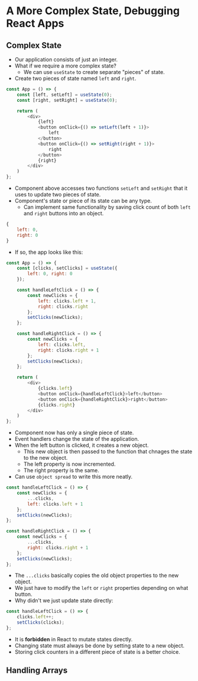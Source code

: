 # A More Complex State, Debugging React Apps

## Complex State
- Our application consists of just an integer.
- What if we require a more complex state?
    - We can use `useState` to create separate "pieces" of state.
- Create two pieces of state named `left` and `right`.
```javascript
const App = () => {
    const [left, setLeft] = useState(0);
    const [right, setRight] = useState(0);

    return (
        <div>
            {left}
            <button onClick={() => setLeft(left + 1)}>
                left
            </button>
            <button onClick={() => setRight(right + 1)}>
                right
            </button>
            {right}
        </div>
    )
};
```
- Component above accesses two functions `setLeft` and `setRight` that it uses to update two pieces of state.
- Component's state or piece of its state can be any type.
    - Can implement same functionality by saving click count of both `left` and `right` buttons into an object.
```javascript
{
    left: 0,
    right: 0
}
```
- If so, the app looks like this:
```javascript
const App = () => {
    const [clicks, setClicks] = useState({
        left: 0, right: 0
    });

    const handleLeftClick = () => {
        const newClicks = {
            left: clicks.left + 1,
            right: clicks.right
        };
        setClicks(newClicks);
    };

    const handleRightClick = () => {
        const newClicks = {
            left: clicks.left,
            right: clicks.right + 1
        };
        setClicks(newClicks);
    };

    return (
        <div>
            {clicks.left}
            <button onClick={handleLeftClick}>left</button>
            <button onClick={handleRightClick}>right</button>
            {clicks.right}
        </div>
    )
};
```
- Component now has only a single piece of state.
- Event handlers change the state of the application.
- When the left button is clicked, it creates a new object.
    - This new object is then passed to the function that chnages the state to the new object.
    - The left property is now incremented.
    - The right property is the same.
- Can use `object spread` to write this more neatly.
```javascript
const handleLeftClick = () => {
    const newClicks = {
        ...clicks,
        left: clicks.left + 1
    };
    setClicks(newClicks);
};

const handleRightClick = () => {
    const newClicks = {
        ...clicks,
        right: clicks.right + 1
    };
    setClicks(newClicks);
};
```
- The `...clicks` basically copies the old object properties to the new object.
- We just have to modify the `left` or `right` properties depending on what button.
- Why didn't we just update state directly:
```javascript
const handleLeftClick = () => {
    clicks.left++;
    setClicks(clicks);
};
```
- It is **forbidden** in React to mutate states directly.
- Changing state must always be done by setting state to a new object.
- Storing click counters in a different piece of state is a better choice.

## Handling Arrays